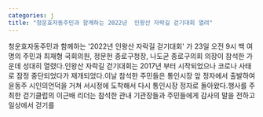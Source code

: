 ```yaml
---
categories: j
title: "청운효자동주민과 함께하는 2022년  인왕산 자락길 걷기대회 열려"
---
```

청운효자동주민과 함께하는 &#39;2022년 인왕산 자락길 걷기대회&#39; 가 23일 오전 9시 백 여명의 주민과 최재형 국회의원, 정문헌 종로구청장, 나도균 종로구의회 의장이 참석한 가운데 성대히 열렸다.인왕산 자락길 걷기대회는 2017년 부터 시작되었으나 코로나 사태로 잠정 중단되었다가 재개되었다.이날 참석한 주민들은 통인시장 앞 정자에서 출발하여 윤동주 시인의언덕을 거쳐 서시정에 도착해서 다시 통인시장 정자로 돌아왔다.행사를 주최한 걷기클럽의 이근배 리더는 참석한 관내 기관장들과 주민들에게 감사의 말을 전하고 일상에서 걷기를